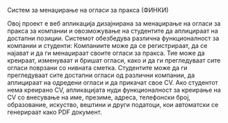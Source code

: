 Систем за менаџирање на огласи за пракса (ФИНКИ)

Овој проект е веб апликација дизајнирана за менаџирање на огласи за пракса за компании и овозможување на студентите да аплицираат на достапни позиции. Системот обезбедува различна функционалност за компании и студенти:
Компаниите може да се регистрираат, да се најават и да ги менаџираат своите огласи за пракса. Тие може да креираат, изменуваат и бришат огласи, како и да ги прегледуваат сите огласи поврзани со нивната сметка.
Студентите може да ги прегледуваат сите достапни огласи од различни компании, да аплицираат на одредени огласи и да прикачат свое CV. Ако студентот нема креирано CV, апликацијата нуди функционалност за креирање на CV со внесување на име, презиме, адреса, телефонски број, образование, искуство, вештини и други податоци, кои автоматски се генерираат како PDF документ.
